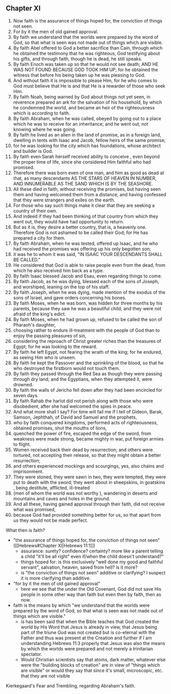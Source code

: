 

## Chapter XI

1. Now faith is the assurance of things hoped for, the conviction of things not seen.
2. For by it the men of old gained approval.
3. By faith we understand that the worlds were prepared by the word of God, so that what is seen was not made out of things which are visible.
4. By faith Abel offered to God a better sacrifice than Cain, through which he obtained the testimony that he was righteous, God testifying about his gifts, and through faith, though he is dead, he still speaks.
5. By faith Enoch was taken up so that he would not see death; AND HE WAS NOT FOUND BECAUSE GOD TOOK HIM UP; for he obtained the witness that before his being taken up he was pleasing to God.
6. And without faith it is impossible to please Him, for he who comes to God must believe that He is and that He is a rewarder of those who seek Him.
7. By faith Noah, being warned by God about things not yet seen, in reverence prepared an ark for the salvation of his household, by which he condemned the world, and became an heir of the righteousness which is according to faith.
8. By faith Abraham, when he was called, obeyed by going out to a place which he was to receive for an inheritance; and he went out, not knowing where he was going.
9. By faith he lived as an alien in the land of promise, as in a foreign land, dwelling in tents with Isaac and Jacob, fellow heirs of the same promise;
10. for he was looking for the city which has foundations, whose architect and builder is God.
11. By faith even Sarah herself received ability to conceive , even beyond the proper time of life, since she considered Him faithful who had promised.
12. Therefore there was born even of one man, and him as good as dead at that, as many descendants AS THE STARS OF HEAVEN IN NUMBER, AND INNUMERABLE AS THE SAND WHICH IS BY THE SEASHORE.
13. All these died in faith, without receiving the promises, but having seen them and having welcomed them from a distance, and having confessed that they were strangers and exiles on the earth.
14. For those who say such things make it clear that they are seeking a country of their own.
15. And indeed if they had been thinking of that country from which they went out, they would have had opportunity to return.
16. But as it is, they desire a better country, that is, a heavenly one. Therefore God is not ashamed to be called their God; for He has prepared a city for them.
17. By faith Abraham, when he was tested, offered up Isaac, and he who had received the promises was offering up his only begotten son;
18. it was he to whom it was said, "IN ISAAC YOUR DESCENDANTS SHALL BE CALLED."
19. He considered that God is able to raise people even from the dead, from which he also received him back as a type.
20. By faith Isaac blessed Jacob and Esau, even regarding things to come.
21. By faith Jacob, as he was dying, blessed each of the sons of Joseph, and worshiped, leaning on the top of his staff.
22. By faith Joseph, when he was dying, made mention of the exodus of the sons of Israel, and gave orders concerning his bones.
23. By faith Moses, when he was born, was hidden for three months by his parents, because they saw he was a beautiful child; and they were not afraid of the king's edict.
24. By faith Moses, when he had grown up, refused to be called the son of Pharaoh's daughter,
25. choosing rather to endure ill-treatment with the people of God than to enjoy the passing pleasures of sin,
26. considering the reproach of Christ greater riches than the treasures of Egypt; for he was looking to the reward.
27. By faith he left Egypt, not fearing the wrath of the king; for he endured, as seeing Him who is unseen.
28. By faith he kept the Passover and the sprinkling of the blood, so that he who destroyed the firstborn would not touch them.
29. By faith they passed through the Red Sea as though they were passing through dry land; and the Egyptians, when they attempted it, were drowned.
30. By faith the walls of Jericho fell down after they had been encircled for seven days.
31. By faith Rahab the harlot did not perish along with those who were disobedient, after she had welcomed the spies in peace.
32. And what more shall I say? For time will fail me if I tell of Gideon, Barak, Samson, Jephthah, of David and Samuel and the prophets,
33. who by faith conquered kingdoms, performed acts of righteousness, obtained promises, shut the mouths of lions,
34. quenched the power of fire, escaped the edge of the sword, from weakness were made strong, became mighty in war, put foreign armies to flight.
35. Women received back their dead by resurrection; and others were tortured, not accepting their release, so that they might obtain a better resurrection;
36. and others experienced mockings and scourgings, yes, also chains and imprisonment.
37. They were stoned, they were sawn in two, they were tempted, they were put to death with the sword; they went about in sheepskins, in goatskins , being destitute, afflicted, ill-treated
38. (men of whom the world was not worthy ), wandering in deserts and mountains and caves and holes in the ground.
39. And all these, having gained approval through their faith, did not receive what was promised,
40. because God had provided something better for us, so that apart from us they would not be made perfect.



What then is faith?
- "the assurance of things hoped for, the conviction of things not seen" ([[Hebrews#Chapter XI|Hebrews 11:1]]) 
	- assurance: surety? confidence? certainty? more like a parent telling a child "it'll be all right" even if/when the child doesn't understand?" 
	- things hoped for: is this exclusively "well done my good and faithful servant", salvation, heaven, saved from hell? is it more?
	- is "the conviction of things not seen" additive or clarifying? I suspect it is more clarifying than additive. 
- "for by it the men of old gained approval"
	- here we see that the under the Old Covenant, God did not save His people in some other way than faith but even then by faith, then as now. 
- faith is the means by which "we understand that the worlds were prepared by the word of God, so that what is seen was not made out of things which are visible."
	- is has been said that when the Bible teaches that God created the world by His Word that Jesus is already in view, that Jesus being part of the triune God was not created but is co-eternal with the Father and thus was present at the Creation and further if I am understanding Hebrews 11:3 properly that Jesus was also the means by which the worlds were prepared and not merely a trinitarian spectator.
	- Would Christian scientists say that atoms, dark matter, whatever else were the "building blocks of creation" are in view of "things which are visible" or would they say that since it's small, microscopic, etc. that they are not visible


Kierkegaard's Fear and Trembling, regarding Abraham's faith. 